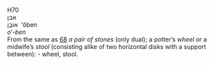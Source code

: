 H70  
אבן  
אוֹבֶן ‎ ‘ôben  
*o‘-ben*  
From the same as [68](h0068) *a* *pair* *of* *stones* (only dual); a
potter’s *wheel* or a midwife’s *stool* (consisting alike of two
horizontal disks with a support between): - wheel, stool.  
